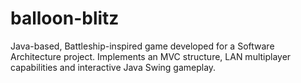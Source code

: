 # balloon-blitz
Java-based, Battleship-inspired game developed for a Software Architecture project. Implements an MVC structure, LAN multiplayer capabilities and interactive Java Swing gameplay.
